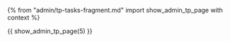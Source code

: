 {% from "admin/tp-tasks-fragment.md" import show_admin_tp_page with context %}

{{ show_admin_tp_page(5) }}
